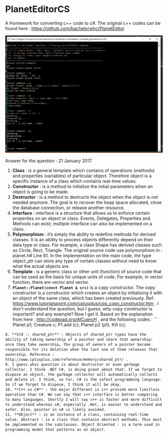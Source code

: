 # PlanetEditorCS
A Homework for converting c++ code to c#. 
The original c++ codes can be found here : https://github.com/bachelorwhc/PlanetEditor 

![Screenshot of the program](https://github.com/kertaskids/PlanetEditorCS/blob/master/PlanetEditor.PNG)

Answer for the question : 
21 January 2017
 
1.  **Class** : is a general template which contains of operations (methods) and properties (variables) of particular object. Therefore object is a specific instance of a class which contains real-time values. 
2. **Constructor** : is a method to initialize the initial parameters when an object is going to be made. 
3. **Destructor** : is a method to destructs the object when the object is not needed anymore. The goal is to recover the heap space allocated, close the database connection, or release another resource.
4. **Interface** : interface is a structure that allows us to enforce certain properties on an object or class. Events, Delegates, Properties and Methods can exist; multiple interface can also be implemented on a class. 
5. **Polymorphism** : it’s simply the ability to redefine methods for derived classes. It is an ability to process objects differently depend on their data type or class. For example, a class Shape has derived classes such as Circle, Rect, Triangle. The original source code use polymorphism in : planet.h# Line 61. In the implementation on the main code, the type object_ptr can store any type of certain classes without need to know what the actual objects are. 
6. **Template** : is a generic class or other unit (function) of source code that can be used as the basis for unique units of code. For example, in vector function, there are vector<int> and vector<float>. 
7. **```Planet::Planet(const Planet & src)```** is a copy constructor. The copy constructor is a constructor which creates an object by initializing it with an object of the same class, which has been created previously. Ref: https://www.tutorialspoint.com/cplusplus/cpp_copy_constructor.htm . I don't understand the question, but I guess, why copy constructor is important? and any example? Now I get it. Based on the explanation from here : http://codepad.org/AICuercH , and the following codes : ```
Planet p1;
Creature c;
P1.add (c);
Planet p2 (p1);
Kill (c);
``` According to that codes, the c inside the planet p2 will be deleted. Because the planet p2 duplicates only the pointers, not exactly the objects. 
8. **Std :: shared_ptr** : Objects of shared_ptr types have the ability of taking ownership of a pointer and share that ownership: once they take ownership, the group of owners of a pointer become responsible for its deletion when the last one of them releases that ownership. Reference : http://www.cplusplus.com/reference/memory/shared_ptr/ . 
9. I guess whis question is about destructor or even garbage collector. I think .NET C#, is doing great about that. If we forget to dispose an object, the garbage collector will automatically collects and delete it. I think, so far, C# is the safest programming language. So if we forget to dispose, I think it will be okay.
10. **C++ vs C#** : the major different is c++ provide more limitless operation than C#. We can say that c++ interface is better comparing to many languages. Shortly I will say c++ is faster and more difficult to understand whereas c#, especially .Net, is easier to understand and safer. Also, pointer in c# is likely avoided. 
11. **Object** : is an instance of a class, containing real-time value. Abstract : is a class that contains abstract methods. Thus must be implemented on the subclasses. Object Oriented : is a term used in programming model that patterns as an object. 
